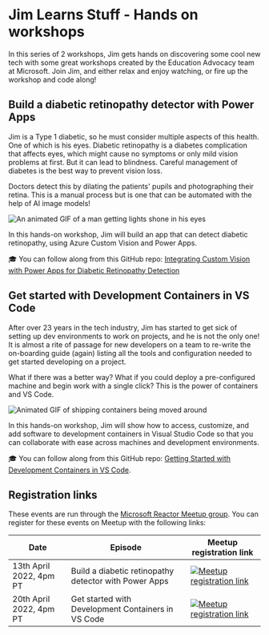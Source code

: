 # Jim Learns Stuff - Hands on workshops

In this series of 2 workshops, Jim gets hands on discovering some cool new tech with some great workshops created by the Education Advocacy team at Microsoft. Join Jim, and either relax and enjoy watching, or fire up the workshop and code along!

## Build a diabetic retinopathy detector with Power Apps

Jim is a Type 1 diabetic, so he must consider multiple aspects of this health. One of which is his eyes. Diabetic retinopathy is a diabetes complication that affects eyes, which might cause no symptoms or only mild vision problems at first. But it can lead to blindness. Careful management of diabetes is the best way to prevent vision loss.

Doctors detect this by dilating the patients' pupils and photographing their retina. This is a manual process but is one that can be automated with the help of AI image models!

![An animated GIF of a man getting lights shone in his eyes](https://media.giphy.com/media/3ohjVbq7WI5mkxXyfu/giphy.gif)

In this hands-on workshop, Jim will build an app that can detect diabetic retinopathy, using Azure Custom Vision and Power Apps.

🎓 You can follow along from this GitHub repo: [Integrating Custom Vision with Power Apps for Diabetic Retinopathy Detection](https://github.com/microsoft/workshop-library/blob/main/full/power-app-custom-vision/README.md)

## Get started with Development Containers in VS Code

After over 23 years in the tech industry, Jim has started to get sick of setting up dev environments to work on projects, and he is not the only one! It is almost a rite of passage for new developers on a team to re-write the on-boarding guide (again) listing all the tools and configuration needed to get started developing on a project.

What if there was a better way? What if you could deploy a pre-configured machine and begin work with a single click? This is the power of containers and VS Code.

![Animated GIF of shipping containers being moved around](https://media.giphy.com/media/6AFldi5xJQYIo/giphy.gif)

In this hands-on workshop, Jim will show how to access, customize, and add software to development containers in Visual Studio Code so that you can collaborate with ease across machines and development environments.

🎓 You can follow along from this GitHub repo: [Getting Started with Development Containers in VS Code](https://github.com/microsoft/workshop-library/blob/main/full/using-dev-containers-vscode/README.md).


## Registration links

These events are run through the [Microsoft Reactor Meetup group](https://www.meetup.com/Microsoft-Reactor-Redmond/). You can register for these events on Meetup with the following links:

| Date | Episode | Meetup registration link |
| ---- | ------- | ------------------------ |
| 13th April 2022, 4pm PT | Build a diabetic retinopathy detector with Power Apps | <a href="https://www.meetup.com/Microsoft-Reactor-Redmond/events/284770715"><img src="https://raw.githubusercontent.com/jimbobbennett/ColoredBadges/main/svg/social/meetup.svg" alt="Meetup registration link" style="vertical-align:top; margin:6px 4px"></a> |
| 20th April 2022, 4pm PT | Get started with Development Containers in VS Code | <a href="https://www.meetup.com/Microsoft-Reactor-Redmond/events/284770731"><img src="https://raw.githubusercontent.com/jimbobbennett/ColoredBadges/main/svg/social/meetup.svg" alt="Meetup registration link" style="vertical-align:top; margin:6px 4px"></a> |